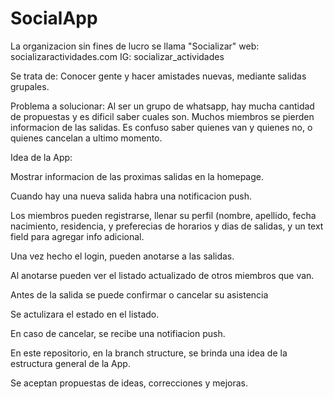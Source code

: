 # SocialApp
La organizacion sin fines de lucro se llama "Socializar"
web: socializaractividades.com
IG: socializar_actividades

Se trata de:
Conocer gente y hacer amistades nuevas, mediante salidas grupales.

Problema a solucionar:
Al ser un grupo de whatsapp, hay mucha cantidad de propuestas y es dificil saber cuales son.
Muchos miembros se pierden informacion de las salidas.
Es confuso saber quienes van y quienes no, o quienes cancelan a ultimo momento.

Idea de la App:

Mostrar informacion de las proximas salidas en la homepage. 

Cuando hay una nueva salida habra una notificacion push.

Los miembros pueden registrarse, llenar su perfil (nombre, apellido, fecha nacimiento, residencia, y preferecias de horarios y dias de salidas, 
y un text field para agregar info adicional. 

Una vez hecho el login, pueden anotarse a las salidas.

Al anotarse pueden ver el listado actualizado de otros miembros que van.

Antes de la salida se puede confirmar o cancelar su asistencia

Se actulizara el estado en el listado.

En caso de cancelar, se recibe una notifiacion push.

En este repositorio, en la branch structure, se brinda una idea de la estructura general de la App.

Se aceptan propuestas de ideas, correcciones y mejoras.









